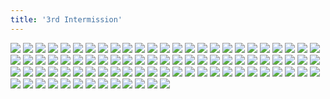 ```yaml
---
title: '3rd Intermission'
---
```


![](images/modern-fried-snake/part-13/modern986.jpg)
![](images/modern-fried-snake/part-13/modern987.jpg)
![](images/modern-fried-snake/part-13/modern988.jpg)
![](images/modern-fried-snake/part-13/modern989.jpg)
![](images/modern-fried-snake/part-13/modern990.jpg)
![](images/modern-fried-snake/part-13/modern991.jpg)
![](images/modern-fried-snake/part-13/modern992.jpg)
![](images/modern-fried-snake/part-13/modern993.jpg)
![](images/modern-fried-snake/part-13/modern994.jpg)
![](images/modern-fried-snake/part-13/modern995.jpg)
![](images/modern-fried-snake/part-13/modern996.jpg)
![](images/modern-fried-snake/part-13/modern997.jpg)
![](images/modern-fried-snake/part-13/modern998.jpg)
![](images/modern-fried-snake/part-13/modern999.jpg)
![](images/modern-fried-snake/part-13/modern1000.jpg)
![](images/modern-fried-snake/part-13/modern1001.jpg)
![](images/modern-fried-snake/part-13/modern1002.jpg)
![](images/modern-fried-snake/part-13/modern1003.jpg)
![](images/modern-fried-snake/part-13/modern1004.jpg)
![](images/modern-fried-snake/part-13/modern1005.jpg)
![](images/modern-fried-snake/part-13/modern1006.jpg)
![](images/modern-fried-snake/part-13/modern1007.jpg)
![](images/modern-fried-snake/part-13/modern1008.jpg)
![](images/modern-fried-snake/part-13/modern1009.jpg)
![](images/modern-fried-snake/part-13/modern1010.jpg)
![](images/modern-fried-snake/part-13/modern1011.jpg)
![](images/modern-fried-snake/part-13/modern1012.jpg)
![](images/modern-fried-snake/part-13/modern1013.jpg)
![](images/modern-fried-snake/part-13/modern1014.jpg)
![](images/modern-fried-snake/part-13/modern1015.jpg)
![](images/modern-fried-snake/part-13/modern1016.jpg)
![](images/modern-fried-snake/part-13/modern1017.jpg)
![](images/modern-fried-snake/part-13/modern1018.jpg)
![](images/modern-fried-snake/part-13/modern1019.jpg)
![](images/modern-fried-snake/part-13/modern1020.jpg)
![](images/modern-fried-snake/part-13/modern1021.jpg)
![](images/modern-fried-snake/part-13/modern1022.jpg)
![](images/modern-fried-snake/part-13/modern1023.jpg)
![](images/modern-fried-snake/part-13/modern1024.jpg)
![](images/modern-fried-snake/part-13/modern1025.jpg)
![](images/modern-fried-snake/part-13/modern1026.jpg)
![](images/modern-fried-snake/part-13/modern1027.jpg)
![](images/modern-fried-snake/part-13/modern1028.jpg)
![](images/modern-fried-snake/part-13/modern1029.jpg)
![](images/modern-fried-snake/part-13/modern1030.jpg)
![](images/modern-fried-snake/part-13/modern1031.jpg)
![](images/modern-fried-snake/part-13/modern1032.jpg)
![](images/modern-fried-snake/part-13/modern1033.jpg)
![](images/modern-fried-snake/part-13/modern1034.jpg)
![](images/modern-fried-snake/part-13/modern1035.jpg)
![](images/modern-fried-snake/part-13/modern1036.jpg)
![](images/modern-fried-snake/part-13/modern1037.jpg)
![](images/modern-fried-snake/part-13/modern1038.jpg)
![](images/modern-fried-snake/part-13/modern1039.jpg)
![](images/modern-fried-snake/part-13/modern1040.jpg)
![](images/modern-fried-snake/part-13/modern1041.jpg)
![](images/modern-fried-snake/part-13/modern1042.jpg)
![](images/modern-fried-snake/part-13/modern1043.jpg)
![](images/modern-fried-snake/part-13/modern1044.jpg)
![](images/modern-fried-snake/part-13/modern1045.jpg)
![](images/modern-fried-snake/part-13/modern1046.jpg)
![](images/modern-fried-snake/part-13/modern1047.jpg)
![](images/modern-fried-snake/part-13/modern1048.jpg)
![](images/modern-fried-snake/part-13/modern1049.jpg)
![](images/modern-fried-snake/part-13/modern1050.jpg)
![](images/modern-fried-snake/part-13/modern1051.jpg)
![](images/modern-fried-snake/part-13/modern1052.jpg)
![](images/modern-fried-snake/part-13/modern1053.jpg)
![](images/modern-fried-snake/part-13/modern1054.jpg)
![](images/modern-fried-snake/part-13/modern1055.jpg)
![](images/modern-fried-snake/part-13/modern1056.jpg)
![](images/modern-fried-snake/part-13/modern1057.jpg)
![](images/modern-fried-snake/part-13/modern1058.jpg)
![](images/modern-fried-snake/part-13/modern1059.jpg)
![](images/modern-fried-snake/part-13/modern1060.jpg)
![](images/modern-fried-snake/part-13/modern1061.jpg)
![](images/modern-fried-snake/part-13/modern1062.jpg)
![](images/modern-fried-snake/part-13/modern1063.jpg)
![](images/modern-fried-snake/part-13/modern1064.jpg)
![](images/modern-fried-snake/part-13/modern1065.jpg)
![](images/modern-fried-snake/part-13/modern1066.jpg)
![](images/modern-fried-snake/part-13/modern1067.jpg)
![](images/modern-fried-snake/part-13/modern1068.jpg)
![](images/modern-fried-snake/part-13/modern1069.jpg)
![](images/modern-fried-snake/part-13/modern1070.jpg)
![](images/modern-fried-snake/part-13/modern1071.jpg)
![](images/modern-fried-snake/part-13/modern1072.jpg)
![](images/modern-fried-snake/part-13/modern1073.jpg)